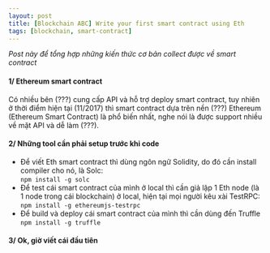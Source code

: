 ```yaml
---
layout: post
title: [Blockchain ABC] Write your first smart contract using Eth
tags: [blockchain, smart-contract]
---
```


_Post này để tổng hợp những kiến thức cơ bản collect được về smart contract_

#### 1/ Ethereum smart contract
Có nhiều bên (???) cung cấp API và hỗ trợ deploy smart contract, tuy nhiên ở thời điểm hiện tại (11/2017) thì smart contract dựa trên nền (???) Ethereum (Ethereum Smart Contract) là phổ biến nhất, nghe nói là được support nhiều về mặt API và dễ làm (???).

#### 2/ Những tool cần phải setup trước khi code
* Để viết Eth smart contract thì dùng ngôn ngữ Solidity, do đó cần install compiler cho nó, là Solc:  
```npm install -g solc```
* Để test cái smart contract của mình ở local thì cần giả lập 1 Eth node (là 1 node trong cái blockchain) ở local, hiện tại mọi người kêu xài TestRPC:  
```npm install -g ethereumjs-testrpc```
* Để build và deploy cái smart contract của mình thì cần dùng đến Truffle  
```npm install -g truffle```

#### 3/ Ok, giờ viết cái đầu tiên